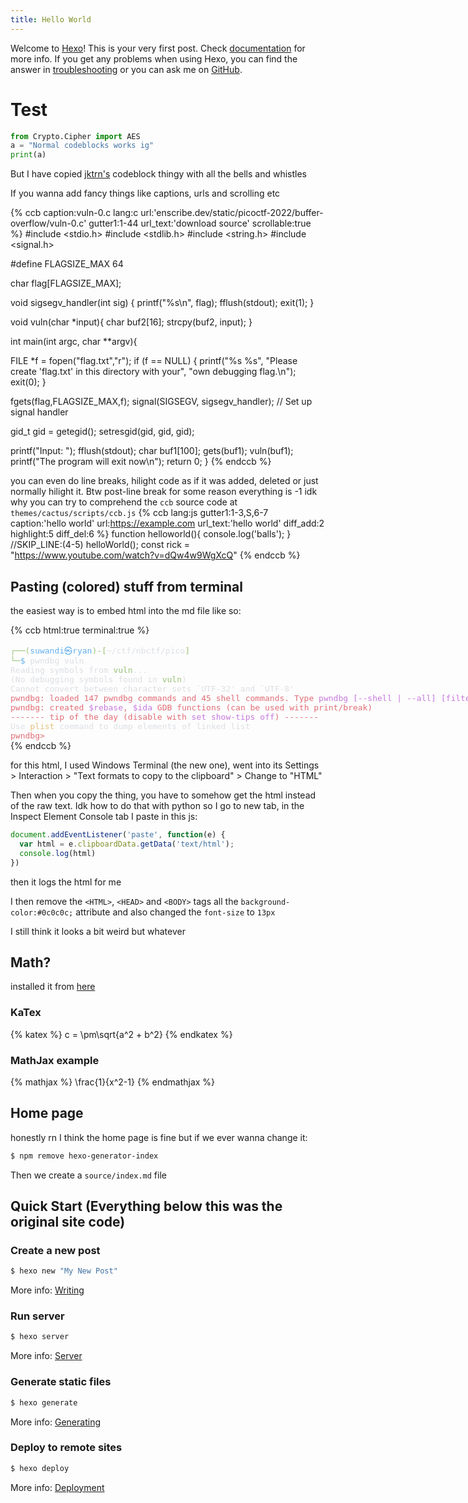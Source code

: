 ```yaml
---
title: Hello World
---
```

Welcome to [Hexo](https://hexo.io/)! This is your very first post. Check [documentation](https://hexo.io/docs/) for more info. If you get any problems when using Hexo, you can find the answer in [troubleshooting](https://hexo.io/docs/troubleshooting.html) or you can ask me on [GitHub](https://github.com/hexojs/hexo/issues).

# Test

```py
from Crypto.Cipher import AES
a = "Normal codeblocks works ig"
print(a)
```

But I have copied [jktrn's](https://github.com/jktrn/enscribe.dev-hexo) codeblock thingy with all the bells and whistles

If you wanna add fancy things like captions, urls and scrolling etc

{% ccb caption:vuln-0.c lang:c url:'enscribe.dev/static/picoctf-2022/buffer-overflow/vuln-0.c' gutter1:1-44 url_text:'download source' scrollable:true %}
#include <stdio.h>
#include <stdlib.h>
#include <string.h>
#include <signal.h>

#define FLAGSIZE_MAX 64

char flag[FLAGSIZE_MAX];

void sigsegv_handler(int sig) {
  printf("%s\n", flag);
  fflush(stdout);
  exit(1);
}

void vuln(char *input){
  char buf2[16];
  strcpy(buf2, input);
}

int main(int argc, char **argv){
  
  FILE *f = fopen("flag.txt","r");
  if (f == NULL) {
    printf("%s %s", "Please create 'flag.txt' in this directory with your",
                    "own debugging flag.\n");
    exit(0);
  }
  
  fgets(flag,FLAGSIZE_MAX,f);
  signal(SIGSEGV, sigsegv_handler); // Set up signal handler
  
  gid_t gid = getegid();
  setresgid(gid, gid, gid);


  printf("Input: ");
  fflush(stdout);
  char buf1[100];
  gets(buf1); 
  vuln(buf1);
  printf("The program will exit now\n");
  return 0;
}
{% endccb %}

you can even do line breaks, hilight code as if it was added, deleted or just normally hilight it. Btw post-line break for some reason everything is -1 idk why you can try to comprehend the `ccb` source code at `themes/cactus/scripts/ccb.js`
{% ccb lang:js gutter1:1-3,S,6-7 caption:'hello world' url:https://example.com url_text:'hello world' diff_add:2 highlight:5 diff_del:6 %}
function helloworld(){
   console.log('balls');
}
//SKIP_LINE:(4-5)
helloWorld();
const rick = "https://www.youtube.com/watch?v=dQw4w9WgXcQ"
{% endccb %}

## Pasting (colored) stuff from terminal

the easiest way is to embed html into the md file like so:

{% ccb html:true terminal:true %}
<DIV STYLE="display:inline-block;white-space:pre;font-family:'Cascadia Code',monospace;font-size:13px;"><SPAN STYLE="color:#98C379;">┌──(</SPAN><SPAN STYLE="color:#61AFEF;">suwandi㉿ryan</SPAN><SPAN STYLE="color:#98C379;">)-[</SPAN><SPAN STYLE="color:#DCDFE4;">~/ctf/nbctf/pico</SPAN><SPAN STYLE="color:#98C379;">]<BR>└─</SPAN><SPAN STYLE="color:#61AFEF;">$</SPAN><SPAN STYLE="color:#DCDFE4;"> pwndbg vuln<BR>Reading symbols from </SPAN><SPAN STYLE="color:#98C379;">vuln</SPAN><SPAN STYLE="color:#DCDFE4;">...<BR>(No debugging symbols found in </SPAN><SPAN STYLE="color:#98C379;">vuln</SPAN><SPAN STYLE="color:#DCDFE4;">)<BR>Cannot convert between character sets `UTF-32' and `UTF-8'<BR></SPAN><SPAN STYLE="color:#E06C75;">pwndbg: loaded 147 pwndbg commands and 45 shell commands. Type </SPAN><SPAN STYLE="color:#C678DD;">pwndbg [--shell | --all] [filter] </SPAN><SPAN STYLE="color:#E06C75;">for a list.<BR>pwndbg: created </SPAN><SPAN STYLE="color:#C678DD;">$rebase</SPAN><SPAN STYLE="color:#E06C75;">, </SPAN><SPAN STYLE="color:#C678DD;">$ida </SPAN><SPAN STYLE="color:#E06C75;">GDB functions (can be used with print/break)<BR>------- tip of the day (disable with </SPAN><SPAN STYLE="color:#C678DD;">set show-tips off</SPAN><SPAN STYLE="color:#E06C75;">) -------<BR></SPAN><SPAN STYLE="color:#DCDFE4;">Use </SPAN><SPAN STYLE="color:#E5C07B;">plist </SPAN><SPAN STYLE="color:#DCDFE4;">command to dump elements of linked list<BR></SPAN><SPAN STYLE="color:#E06C75;">pwndbg&gt;</SPAN></DIV>
{% endccb %}

for this html, I used Windows Terminal (the new one), went into its Settings > Interaction > "Text formats to copy to the clipboard" > Change to "HTML"

Then when you copy the thing, you have to somehow get the html instead of the raw text. Idk how to do that with python so I go to new tab, in the Inspect Element Console tab I paste in this js:
```js
document.addEventListener('paste', function(e) {
  var html = e.clipboardData.getData('text/html');
  console.log(html)
})
```

then it logs the html for me

I then remove the `<HTML>`, `<HEAD>` and `<BODY>` tags all the `background-color:#0c0c0c;` attribute and also changed the `font-size` to `13px`

I still think it looks a bit weird but whatever

## Math?

installed it from [here](https://adamliuuu.me/2021/01/15/Add-latex-support-for-hexo/)

### KaTex

{% katex %}
c = \pm\sqrt{a^2 + b^2}
{% endkatex %}

### MathJax example

{% mathjax %}
\frac{1}{x^2-1}
{% endmathjax %}

## Home page

honestly rn I think the home page is fine but if we ever wanna change it:

```bash
$ npm remove hexo-generator-index
```

Then we create a `source/index.md` file

## Quick Start (Everything below this was the original site code)

### Create a new post

``` bash
$ hexo new "My New Post"
```

More info: [Writing](https://hexo.io/docs/writing.html)

### Run server

``` bash
$ hexo server
```

More info: [Server](https://hexo.io/docs/server.html)

### Generate static files

``` bash
$ hexo generate
```

More info: [Generating](https://hexo.io/docs/generating.html)

### Deploy to remote sites

``` bash
$ hexo deploy
```

More info: [Deployment](https://hexo.io/docs/one-command-deployment.html)
